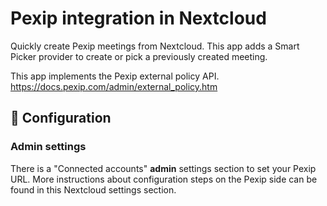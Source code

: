 # Pexip integration in Nextcloud

Quickly create Pexip meetings from Nextcloud.
This app adds a Smart Picker provider to create or pick a previously created meeting.

This app implements the Pexip external policy API.
https://docs.pexip.com/admin/external_policy.htm

## 🔧 Configuration

### Admin settings

There is a "Connected accounts" **admin** settings section to set your Pexip URL.
More instructions about configuration steps on the Pexip side can be found in this Nextcloud settings section.
